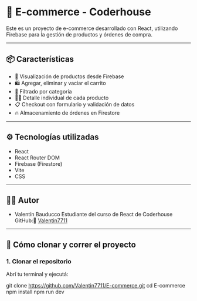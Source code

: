 # 🛒 E-commerce - Coderhouse

Este es un proyecto de e-commerce desarrollado con React, utilizando Firebase para la gestión de productos y órdenes de compra.

---

## 📦 Características

- 🧾 Visualización de productos desde Firebase
- 🛍 Agregar, eliminar y vaciar el carrito
- 🔎 Filtrado por categoría
- 🧑‍💻 Detalle individual de cada producto
- 📋 Checkout con formulario y validación de datos
- 🔥 Almacenamiento de órdenes en Firestore

---

## ⚙️ Tecnologías utilizadas

- React
- React Router DOM
- Firebase (Firestore)
- Vite
- CSS

---

## 👨‍💻 Autor

- Valentín Bauducco
Estudiante del curso de React de Coderhouse  
GitHub:📍 [Valentin7711](https://github.com/Valentin7711)

---

## 🚀 Cómo clonar y correr el proyecto
### 1. Clonar el repositorio

Abrí tu terminal y ejecutá:

git clone https://github.com/Valentin7711/E-commerce.git
cd E-commerce
npm install
npm run dev
